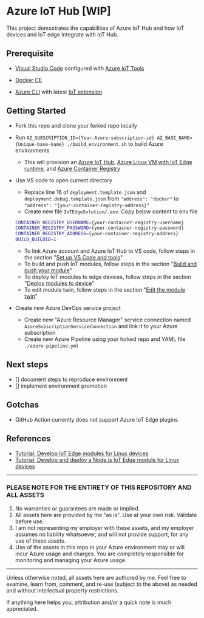 # Azure IoT Hub [WIP]

This project demostrates the capabilities of Azure IoT Hub and how IoT devices and IoT edge integrate with IoT Hub.

## Prerequisite

- [Visual Studio Code](https://code.visualstudio.com/) configured with [Azure IoT Tools](https://marketplace.visualstudio.com/items?itemName=vsciot-vscode.azure-iot-tools)

- [Docker CE](https://docs.docker.com/install/)

- [Azure CLI](https://docs.microsoft.com/en-us/cli/azure/install-azure-cli?view=azure-cli-latest) with latest [IoT extension](https://github.com/Azure/azure-iot-cli-extension)

## Getting Started

- Fork this repo and clone your forked repo locally

- Run `AZ_SUBSCRIPTION_ID={Your-Azure-subscription-id} AZ_BASE_NAME={Unique-base-name} ./build_environment.sh` to build Azure environments
  - This will provision an [Azure IoT Hub](https://docs.microsoft.com/en-us/azure/iot-hub/), [Azure Linux VM with IoT Edge runtime](https://docs.microsoft.com/en-us/azure/iot-edge/how-to-install-iot-edge-ubuntuvm), and [Azure Container Registry](https://docs.microsoft.com/en-us/azure/container-registry/)

- Use VS code to open current directory
  - Replace line 16 of `deployment.template.json` and `deployment.debug.template.json` from `"address": "docker"` to `"address": "{your-container-registry-address}"`
  - Create new file `IoTEdgeSolution/.env`. Copy below content to env file

  ```bash
  CONTAINER_REGISTRY_USERNAME={your-container-registry-username}
  CONTAINER_REGISTRY_PASSWORD={your-container-registry-password}
  CONTAINER_REGISTRY_ADDRESS={your-container-registry-address}
  BUILD_BUILDID=1
  ```

  - To link Azure account and Azure IoT Hub to VS code, follow steps in the section "[Set up VS Code and tools](https://docs.microsoft.com/en-us/azure/iot-edge/tutorial-develop-for-linux#set-up-vs-code-and-tools)"
  - To build and push IoT modules, follow steps in the section "[Build and push your module](https://docs.microsoft.com/en-us/azure/iot-edge/tutorial-node-module#build-and-push-your-module)"
  - To deploy IoT modules to edge devices, follow steps in the section "[Deploy modules to device](https://docs.microsoft.com/en-us/azure/iot-edge/tutorial-node-module#deploy-modules-to-device)"
  - To edit module twin, follow steps in the section "[Edit the module twin](https://docs.microsoft.com/en-us/azure/iot-edge/tutorial-node-module#edit-the-module-twin)"

- Create new Azure DevOps service project
  - Create new "Azure Resource Manager" service connection named `AzureSubscriptionServiceConnection` and link it to your Azure subscription
  - Create new Azure Pipeline using your forked repo and YAML file `./azure-pipeline.yml`

## Next steps

- [] document steps to reproduce environment
- [] implement environment promotion

## Gotchas

- GitHub Action currently does not support Azure IoT Edge plugins

## References

- [Tutorial: Develop IoT Edge modules for Linux devices](https://docs.microsoft.com/en-us/azure/iot-edge/tutorial-develop-for-linux)
- [Tutorial: Develop and deploy a Node.js IoT Edge module for Linux devices](https://docs.microsoft.com/en-us/azure/iot-edge/tutorial-node-module)

---

### PLEASE NOTE FOR THE ENTIRETY OF THIS REPOSITORY AND ALL ASSETS

1. No warranties or guarantees are made or implied.
2. All assets here are provided by me "as is". Use at your own risk. Validate before use.
3. I am not representing my employer with these assets, and my employer assumes no liability whatsoever, and will not provide support, for any use of these assets.
4. Use of the assets in this repo in your Azure environment may or will incur Azure usage and charges. You are completely responsible for monitoring and managing your Azure usage.

---

Unless otherwise noted, all assets here are authored by me. Feel free to examine, learn from, comment, and re-use (subject to the above) as needed and without intellectual property restrictions.

If anything here helps you, attribution and/or a quick note is much appreciated.
